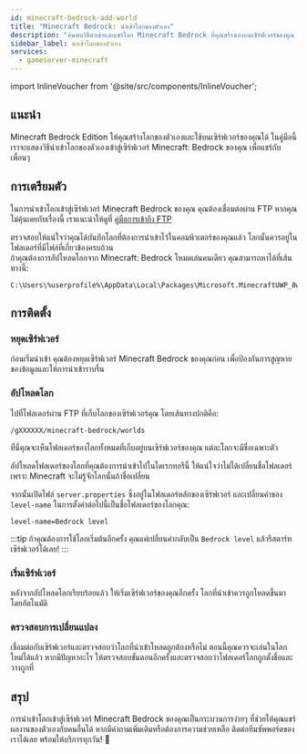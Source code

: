 ```yaml
---
id: minecraft-bedrock-add-world
title: "Minecraft Bedrock: นำเข้าโลกของตัวเอง"
description: "ค้นพบวิธีนำเข้าและแชร์โลก Minecraft Bedrock ที่คุณสร้างเองบนเซิร์ฟเวอร์ของคุณ เพื่อความสนุกแบบมัลติเพลเยอร์ที่ลื่นไหล → เรียนรู้เพิ่มเติมตอนนี้"
sidebar_label: นำเข้าโลกของตัวเอง
services:
  - gameserver-minecraft
---
```


import InlineVoucher from '@site/src/components/InlineVoucher';

## แนะนำ
Minecraft Bedrock Edition ให้คุณสร้างโลกของตัวเองและใช้บนเซิร์ฟเวอร์ของคุณได้ ในคู่มือนี้เราจะแสดงวิธีนำเข้าโลกของตัวเองเข้าสู่เซิร์ฟเวอร์ Minecraft: Bedrock ของคุณ เพื่อแชร์กับเพื่อนๆ

<InlineVoucher />

## การเตรียมตัว

ในการนำเข้าโลกเข้าสู่เซิร์ฟเวอร์ Minecraft Bedrock ของคุณ คุณต้องเชื่อมต่อผ่าน FTP หากคุณไม่คุ้นเคยกับเรื่องนี้ เราแนะนำให้ดูที่ [คู่มือการเข้าถึง FTP](gameserver-ftpaccess.md)

ตรวจสอบให้แน่ใจว่าคุณได้บันทึกโลกที่ต้องการนำเข้าไว้ในคอมพิวเตอร์ของคุณแล้ว โลกนั้นควรอยู่ในโฟลเดอร์ที่มีไฟล์ที่เกี่ยวข้องครบถ้วน  
ถ้าคุณต้องการอัปโหลดโลกจาก Minecraft: Bedrock โหมดเล่นคนเดียว คุณสามารถหาได้ที่เส้นทางนี้:
```
C:\Users\%userprofile%\AppData\Local\Packages\Microsoft.MinecraftUWP_8wekyb3d8bbwe\LocalState\games\com.mojang\minecraftWorlds
```

## การติดตั้ง

### หยุดเซิร์ฟเวอร์

ก่อนเริ่มนำเข้า คุณต้องหยุดเซิร์ฟเวอร์ Minecraft Bedrock ของคุณก่อน เพื่อป้องกันการสูญหายของข้อมูลและให้การนำเข้าราบรื่น

### อัปโหลดโลก

ไปที่โฟลเดอร์ผ่าน FTP ที่เก็บโลกของเซิร์ฟเวอร์คุณ โดยเส้นทางปกติคือ:

```
/gXXXXXX/minecraft-bedrock/worlds
```

ที่นี่คุณจะเห็นโฟลเดอร์ของโลกทั้งหมดที่เก็บอยู่บนเซิร์ฟเวอร์ของคุณ แต่ละโลกจะมีชื่อเฉพาะตัว

อัปโหลดโฟลเดอร์ของโลกที่คุณต้องการนำเข้าไปในไดเรกทอรีนี้ ให้แน่ใจว่าไม่ได้เปลี่ยนชื่อโฟลเดอร์ เพราะ Minecraft จะไม่รู้จักโลกนั้นถ้าชื่อเปลี่ยน

จากนั้นเปิดไฟล์ `server.properties` ซึ่งอยู่ในโฟลเดอร์หลักของเซิร์ฟเวอร์ และเปลี่ยนค่าของ `level-name` ในการตั้งค่าต่อไปนี้เป็นชื่อโฟลเดอร์ของโลกคุณ:

```
level-name=Bedrock level
```
:::tip
ถ้าคุณต้องการใช้โลกเริ่มต้นอีกครั้ง คุณแค่เปลี่ยนค่ากลับเป็น `Bedrock level` แล้วรีสตาร์ทเซิร์ฟเวอร์ได้เลย!
:::

### เริ่มเซิร์ฟเวอร์

หลังจากอัปโหลดโลกเรียบร้อยแล้ว ให้เริ่มเซิร์ฟเวอร์ของคุณอีกครั้ง โลกที่นำเข้าควรถูกโหลดขึ้นมาโดยอัตโนมัติ

### ตรวจสอบการเปลี่ยนแปลง

เชื่อมต่อกับเซิร์ฟเวอร์และตรวจสอบว่าโลกที่นำเข้าโหลดถูกต้องหรือไม่ ตอนนี้คุณควรจะเล่นในโลกใหม่ได้แล้ว หากมีปัญหาอะไร ให้ตรวจสอบขั้นตอนอีกครั้งและตรวจสอบว่าโฟลเดอร์โลกถูกตั้งชื่อและวางถูกที่

## สรุป

การนำเข้าโลกเข้าสู่เซิร์ฟเวอร์ Minecraft Bedrock ของคุณเป็นกระบวนการง่ายๆ ที่ช่วยให้คุณแชร์ผลงานของตัวเองกับคนอื่นได้ หากมีคำถามเพิ่มเติมหรือต้องการความช่วยเหลือ ติดต่อทีมซัพพอร์ตของเราได้เลย พร้อมให้บริการทุกวัน! 🙂

<InlineVoucher />